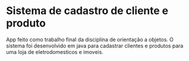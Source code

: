 # Sistema de cadastro de cliente e produto

App feito como trabalho final da disciplina de orientação a objetos. O sistema foi desenvolvido em java para cadastrar clientes e produtos para uma loja de eletrodomesticos e imoveis.
